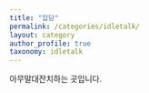 ```yaml
---
title: "잡담"
permalink: /categories/idletalk/
layout: category
author_profile: true
taxonomy: idletalk
---
```


아무말대잔치하는 곳입니다.